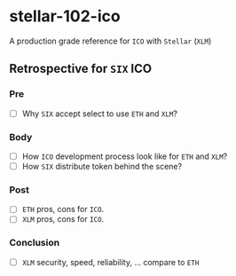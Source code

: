 # stellar-102-ico
A production grade reference for `ICO` with `Stellar` (`XLM`)

## Retrospective for `SIX` ICO
### Pre
- [ ] Why `SIX` accept select to use `ETH` and `XLM`?

### Body
- [ ] How `ICO` development process look like for `ETH` and `XLM`?
- [ ] How `SIX` distribute token behind the scene?

### Post
- [ ] `ETH` pros, cons for `ICO`.
- [ ] `XLM` pros, cons for `ICO`.

### Conclusion
- [ ] `XLM` security, speed, reliability, ... compare to `ETH`
